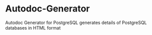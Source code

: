 Autodoc-Generator
=================

Autodoc Generator for PostgreSQL generates details of PostgreSQL databases in HTML format
